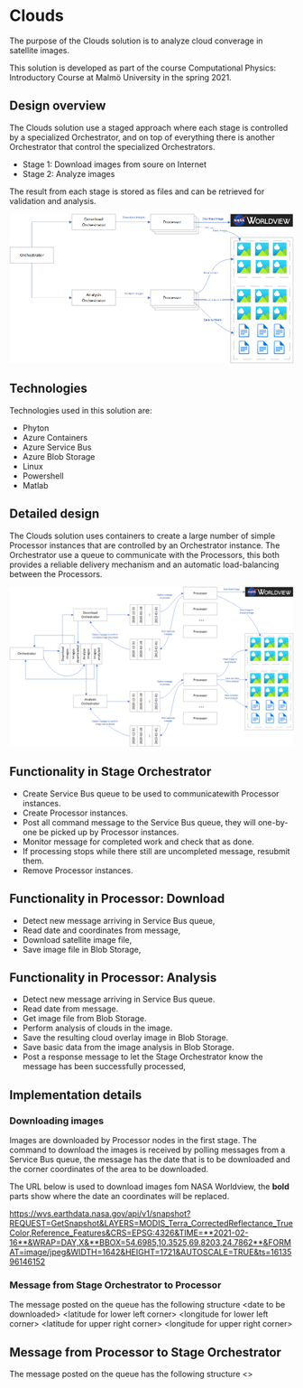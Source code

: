 # Clouds
The purpose of the Clouds solution is to analyze cloud converage in satellite images.

This solution is developed as part of the course Computational Physics: Introductory Course at Malmö University in the spring 2021.

## Design overview
The Clouds solution use a staged approach where each stage is controlled by a specialized Orchestrator, and on top of everything there is another Orchestrator that control the specialized Orchestrators.
- Stage 1: Download images from soure on Internet
- Stage 2: Analyze images

The result from each stage is stored as files and can be retrieved for validation and analysis.

![High Level Design for the Clouds solution](../images/HighLevelDesign.png)

## Technologies
Technologies used in this solution are:
- Phyton 
- Azure Containers
- Azure Service Bus
- Azure Blob Storage 
- Linux
- Powershell
- Matlab

## Detailed design
The Clouds solution uses containers to create a large number of simple Processor instances that are controlled by an Orchestrator instance. The Orchestrator use a queue to communicate with the Processors, this both provides a reliable delivery mechanism and an automatic load-balancing between the Processors.

![Detailed Design for the Clouds solution](../images/DetailedDesign.png)


## Functionality in Stage Orchestrator
- Create Service Bus queue to be used to communicatewith Processor instances.
- Create Processor instances.
- Post all command message to the Service Bus queue, they will one-by-one be picked up by Processor instances.
- Monitor message for completed work and check that as done.
- If processing stops while there still are uncompleted message, resubmit them.
- Remove Processor instances.

## Functionality in Processor: Download
- Detect new message arriving in Service Bus queue,
- Read date and coordinates from message,
- Download satellite image file,
- Save image file in Blob Storage,

## Functionality in Processor: Analysis
- Detect new message arriving in Service Bus queue.
- Read date from message.
- Get image file from Blob Storage.
- Perform analysis of clouds in the image.
- Save the resulting cloud overlay image in Blob Storage.
- Save basic data from the image analysis in Blob Storage.
- Post a response message to let the Stage Orchestrator know the message has been successfully processed,

## Implementation details

### Downloading images
Images are downloaded by Processor nodes in the first stage. The command to download the images is received by polling messages from a Service Bus queue, the message has the date that is to be downloaded and the corner coordinates of the area to be downloaded.

The URL below is used to download images fom NASA Worldview, the **bold** parts show where the date an coordinates will be replaced.

https://wvs.earthdata.nasa.gov/api/v1/snapshot?REQUEST=GetSnapshot&LAYERS=MODIS_Terra_CorrectedReflectance_TrueColor,Reference_Features&CRS=EPSG:4326&TIME=**2021-02-16**&WRAP=DAY,X&**BBOX=54.6985,10.3525,69.8203,24.7862**&FORMAT=image/jpeg&WIDTH=1642&HEIGHT=1721&AUTOSCALE=TRUE&ts=1613596146152

### Message from Stage Orchestrator to Processor
The message posted on the queue has the following structure
    &lt;date to be downloaded&gt;
    &lt;latitude for lower left corner&gt;
    &lt;longitude for lower left corner&gt;
    &lt;latitude for upper right corner&gt;
    &lt;longitude for upper right corner&gt;

## Message from Processor to Stage Orchestrator
The message posted on the queue has the following structure
    <<date that has been downloaded successfully>>

